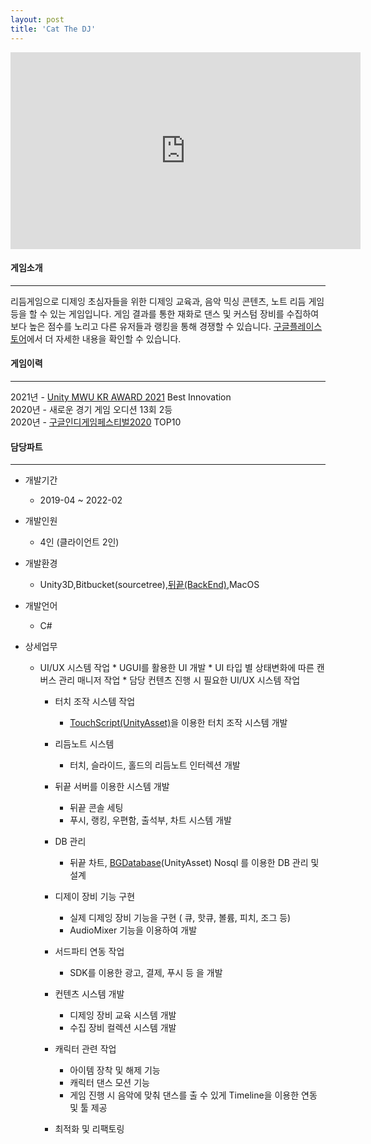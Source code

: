 ```yaml
---
layout: post
title: 'Cat The DJ'
---
```


<iframe width="560" height="315" src="https://www.youtube.com/embed/thp7LjfnCh0" title="YouTube video player" frameborder="0" allow="accelerometer; autoplay; clipboard-write; encrypted-media; gyroscope; picture-in-picture" allowfullscreen></iframe>


#### 게임소개

----------------------------

리듬게임으로 디제잉 초심자들을 위한 디제잉 교육과, 음악 믹싱 콘텐츠, 노트 리듬 게임 등을 할 수 있는 게임입니다. 게임 결과를 통한 재화로 댄스 및 커스텀 장비를 수집하여 보다 높은 점수를 노리고 다른 유저들과 랭킹을 통해 경쟁할 수 있습니다. <a href="https://play.google.com/store/apps/details?id=com.CatsByStudio.CatTheDj" target="_blank">구글플레이스토어</a>에서 더 자세한 내용을 확인할 수 있습니다.

#### 게임이력

----------------------------

2021년 - <a href = "https://www.youtube.com/watch?v=JsnHOA_Bp7Q?start=18" target="_blank">Unity MWU KR AWARD 2021</a> Best Innovation    
2020년 - 새로운 경기 게임 오디션 13회 2등   
2020년 - <a href = "https://www.inven.co.kr/webzine/news/?news=241524&site=indie" target="_blank">구글인디게임페스티벌2020</a> TOP10

#### 담당파트

----------------------------

* 개발기간
  * 2019-04 ~ 2022-02
* 개발인원
  * 4인 (클라이언트 2인)
* 개발환경
  * Unity3D,Bitbucket(sourcetree),<a href="https://www.thebackend.io/" target="_blank">뒤끝(BackEnd)</a>,MacOS
* 개발언어
  * C#
* 상세업무
  * UI/UX 시스템 작업 
		* UGUI를 활용한 UI 개발
		* UI 타입 별 상태변화에 따른 캔버스 관리 매니저 작업
		* 담당 컨텐츠 진행 시 필요한 UI/UX 시스템 작업
	
	* 터치 조작 시스템 작업
		* <a href="https://assetstore.unity.com/packages/tools/input-management/touchscript-7394" target="_blank">TouchScript(UnityAsset)</a>을 이용한 터치 조작 시스템 개발
	
	* 리듬노트 시스템
		* 터치, 슬라이드, 홀드의 리듬노트 인터렉션 개발
	
	* 뒤끝 서버를 이용한 시스템 개발
		* 뒤끝 콘솔 세팅 		
		* 푸시, 랭킹, 우편함, 출석부, 차트 시스템 개발
		
	* DB 관리
		* 뒤끝 차트, <a href="https://assetstore.unity.com/packages/tools/localization/bg-localization-114740 " target="_blank">BGDatabase</a>(UnityAsset) Nosql 를 이용한 DB 관리 및 설계
	
	* 디제이 장비 기능 구현 
		* 실제 디제잉 장비 기능을 구현 ( 큐, 핫큐, 볼륨, 피치, 조그 등)
		* AudioMixer 기능을 이용하여 개발

	* 서드파티 연동 작업
		* SDK를 이용한 광고, 결제, 푸시 등 을 개발

	* 컨텐츠 시스템 개발
		* 디제잉 장비 교육 시스템 개발
		* 수집 장비 컬렉션 시스템 개발

	* 캐릭터 관련 작업
		* 아이템 장착 및 해제 기능
		* 캐릭터 댄스 모션 기능
		* 게임 진행 시 음악에 맞춰 댄스를 출 수 있게 Timeline을 이용한 연동 및 툴 제공

	* 최적화 및 리팩토링

  <!--  
  * 메인 클라이언트 프로그래밍 담당
  * UI 개발 ( UGUI )  
  * 리듬노트 시스템 ( Touch , Slide , Hold )  
  * 디제이 장비 기능 구현 ( 큐 , 핫큐 , 볼륨 , AudioMixer 등 )  
  * 3rd-Party SDK 연동 ( 광고 , 결제 , 로컬푸시 ) 
  * 캐릭터 장비,댄스 장착 및 해제 ,인벤토리 , 컬렉션 시스템
  * 뒤끝 서버를 이용한 컨텐츠시스템 ( 인증 , 유저관리 , 푸시 , 랭킹 , 우편함 , 출석부 , 차트 등 ) 
  * DB 설계 ( 뒤끝 차트 , <a href="https://assetstore.unity.com/packages/tools/localization/bg-localization-114740 " target="_blank">BGDatabase</a>(UnityAsset)) Nosql 기반
  * 서버
  * JWT토큰을 이용한 인증 및 로그인
  * 뒤끝 차트를 이용한 어플 및 유저 관리
  -->

  